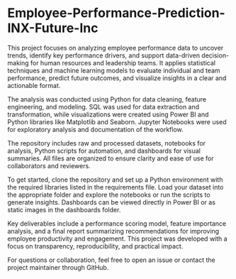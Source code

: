 # Employee-Performance-Prediction-INX-Future-Inc

This project focuses on analyzing employee performance data to uncover trends, identify key performance drivers, and support data-driven decision-making for human resources and leadership teams. It applies statistical techniques and machine learning models to evaluate individual and team performance, predict future outcomes, and visualize insights in a clear and actionable format.

The analysis was conducted using Python for data cleaning, feature engineering, and modeling. SQL was used for data extraction and transformation, while visualizations were created using Power BI and Python libraries like Matplotlib and Seaborn. Jupyter Notebooks were used for exploratory analysis and documentation of the workflow.

The repository includes raw and processed datasets, notebooks for analysis, Python scripts for automation, and dashboards for visual summaries. All files are organized to ensure clarity and ease of use for collaborators and reviewers.

To get started, clone the repository and set up a Python environment with the required libraries listed in the requirements file. Load your dataset into the appropriate folder and explore the notebooks or run the scripts to generate insights. Dashboards can be viewed directly in Power BI or as static images in the dashboards folder.

Key deliverables include a performance scoring model, feature importance analysis, and a final report summarizing recommendations for improving employee productivity and engagement. This project was developed with a focus on transparency, reproducibility, and practical impact.

For questions or collaboration, feel free to open an issue or contact the project maintainer through GitHub.
